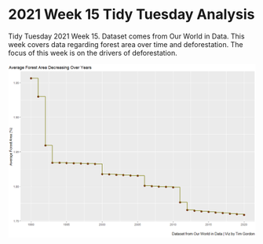 # 2021 Week 15 Tidy Tuesday Analysis

Tidy Tuesday 2021 Week 15. Dataset comes from Our World in Data. This week covers data regarding forest area over time and deforestation. The focus of this week is on the drivers of deforestation.

![Notable Plot](https://github.com/Tgordon523/tidy_tuesdays/blob/main/04-06-2021/plots/average_forest_area_overtime.png)